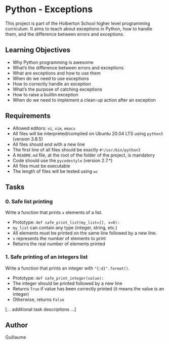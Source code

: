 # Python - Exceptions

This project is part of the Holberton School higher level programming curriculum. It aims to teach about exceptions in Python, how to handle them, and the difference between errors and exceptions.

## Learning Objectives

- Why Python programming is awesome
- What’s the difference between errors and exceptions
- What are exceptions and how to use them
- When do we need to use exceptions
- How to correctly handle an exception
- What’s the purpose of catching exceptions
- How to raise a builtin exception
- When do we need to implement a clean-up action after an exception

## Requirements

- Allowed editors: `vi`, `vim`, `emacs`
- All files will be interpreted/compiled on Ubuntu 20.04 LTS using `python3` (version 3.8.5)
- All files should end with a new line
- The first line of all files should be exactly `#!/usr/bin/python3`
- A `README.md` file, at the root of the folder of the project, is mandatory
- Code should use the `pycodestyle` (version 2.7.*)
- All files must be executable
- The length of files will be tested using `wc`

## Tasks

### 0. Safe list printing

Write a function that prints `x` elements of a list.

- Prototype: `def safe_print_list(my_list=[], x=0):`
- `my_list` can contain any type (integer, string, etc.)
- All elements must be printed on the same line followed by a new line.
- `x` represents the number of elements to print
- Returns the real number of elements printed

### 1. Safe printing of an integers list

Write a function that prints an integer with `"{:d}".format()`.

- Prototype: `def safe_print_integer(value):`
- The integer should be printed followed by a new line
- Returns `True` if value has been correctly printed (it means the value is an integer)
- Otherwise, returns `False`

[... additional task descriptions ...]

## Author

Guillaume
